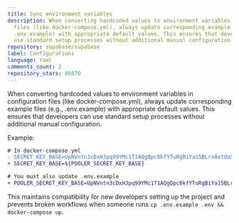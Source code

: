 ```yaml
---
title: Sync environment variables
description: When converting hardcoded values to environment variables in configuration
  files (like docker-compose.yml), always update corresponding example files (e.g.,
  .env.example) with appropriate default values. This ensures that developers can
  use standard setup processes without additional manual configuration.
repository: supabase/supabase
label: Configurations
language: Yaml
comments_count: 2
repository_stars: 86070
---
```


When converting hardcoded values to environment variables in configuration files (like docker-compose.yml), always update corresponding example files (e.g., .env.example) with appropriate default values. This ensures that developers can use standard setup processes without additional manual configuration.

Example:
```diff
# In docker-compose.yml
- SECRET_KEY_BASE=UpNVntn3cDxHJpq99YMc1T1AQgQpc8kfYTuRgBiYa15BLrx8etQoXz3gZv1/u2oq
+ SECRET_KEY_BASE=${POOLER_SECRET_KEY_BASE}

# You must also update .env.example
+ POOLER_SECRET_KEY_BASE=UpNVntn3cDxHJpq99YMc1T1AQgQpc8kfYTuRgBiYa15BLrx8etQoXz3gZv1/u2oq
```

This maintains compatibility for new developers setting up the project and prevents broken workflows when someone runs `cp .env.example .env && docker-compose up`.